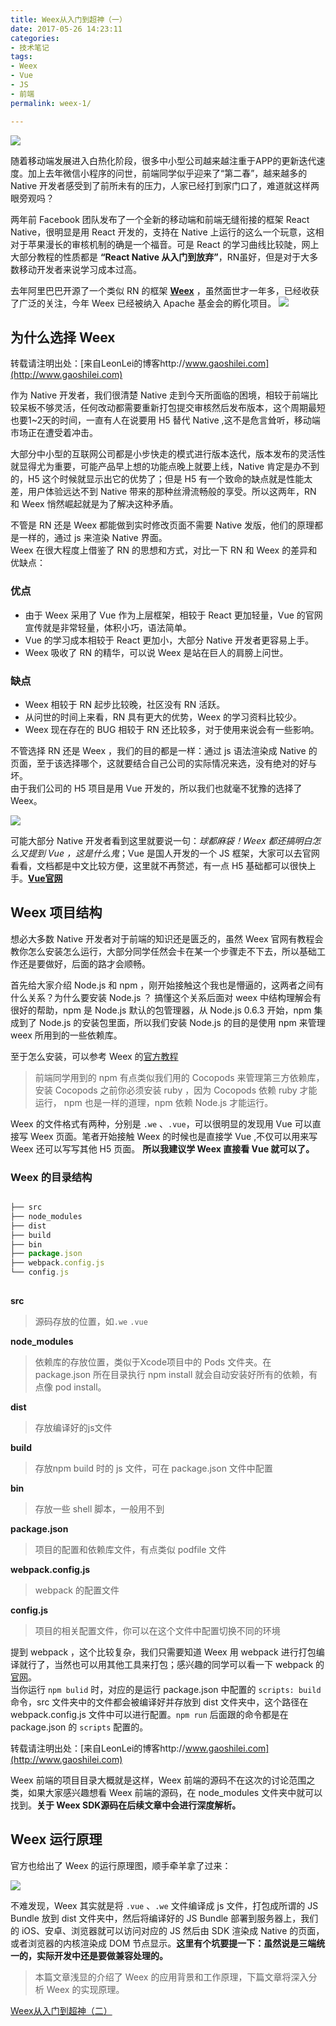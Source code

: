 ```yaml
---
title: Weex从入门到超神（一）
date: 2017-05-26 14:23:11
categories:  
- 技术笔记  
tags:  
- Weex  
- Vue  
- JS
- 前端  
permalink: weex-1/ 

---
```


![](http://img.gaoshilei.com/Weex_logo.png)

随着移动端发展进入白热化阶段，很多中小型公司越来越注重于APP的更新迭代速度。加上去年微信小程序的问世，前端同学似乎迎来了“第二春”，越来越多的 Native 开发者感受到了前所未有的压力，人家已经打到家门口了，难道就这样两眼旁观吗？  
  
两年前 Facebook 团队发布了一个全新的移动端和前端无缝衔接的框架 React Native，很明显是用 React 开发的，支持在 Native 上运行的这么一个玩意，这相对于苹果漫长的审核机制的确是一个福音。可是 React 的学习曲线比较陡，网上大部分教程的性质都是 **“React Native 从入门到放弃”**，RN虽好，但是对于大多数移动开发者来说学习成本过高。   
<!-- more -->

去年阿里巴巴开源了一个类似 RN 的框架 **[Weex](http://weex.apache.org/cn/)** ，虽然面世才一年多，已经收获了广泛的关注，今年 Weex 已经被纳入 Apache 基金会的孵化项目。
![](http://img.gaoshilei.com/Weex_Apache.png)

##		为什么选择 Weex  

转载请注明出处：[来自LeonLei的博客http://www.gaoshilei.com](http://www.gaoshilei.com)  


作为 Native 开发者，我们很清楚 Native 走到今天所面临的困境，相较于前端比较呆板不够灵活，任何改动都需要重新打包提交审核然后发布版本，这个周期最短也要1~2天的时间，一直有人在说要用 H5 替代 Native ,这不是危言耸听，移动端市场正在遭受着冲击。  

大部分中小型的互联网公司都是小步快走的模式进行版本迭代，版本发布的灵活性就显得尤为重要，可能产品早上想的功能点晚上就要上线，Native 肯定是办不到的，H5 这个时候就显示出它的优势了；但是 H5 有一个致命的缺点就是性能太差，用户体验远达不到 Native 带来的那种丝滑流畅般的享受。所以这两年，RN 和 Weex 悄然崛起就是为了解决这种矛盾。

不管是 RN 还是 Weex 都能做到实时修改页面不需要 Native 发版，他们的原理都是一样的，通过 js 来渲染 Native 界面。  
Weex 在很大程度上借鉴了 RN 的思想和方式，对比一下 RN 和 Weex 的差异和优缺点：  

###	优点
-  由于 Weex 采用了 Vue 作为上层框架，相较于 React 更加轻量，Vue 的官网宣传就是非常轻量，体积小巧，语法简单。
-  Vue 的学习成本相较于 React 更加小，大部分 Native 开发者更容易上手。
-  Weex 吸收了 RN 的精华，可以说 Weex 是站在巨人的肩膀上问世。


###	缺点

-	Weex 相较于 RN 起步比较晚，社区没有 RN 活跃。
- 	从问世的时间上来看，RN 具有更大的优势，Weex 的学习资料比较少。
- 	Weex 现在存在的 BUG 相较于 RN 还比较多，对于使用来说会有一些影响。

不管选择 RN 还是 Weex ，我们的目的都是一样：通过 js 语法渲染成  Native 的页面，至于该选择哪个，这就要结合自己公司的实际情况来选，没有绝对的好与坏。  
由于我们公司的 H5 项目是用 Vue 开发的，所以我们也就毫不犹豫的选择了 Weex。  

![](http://img.gaoshilei.com/weex&vue.png)  

可能大部分 Native 开发者看到这里就要说一句：*球都麻袋！Weex 都还搞明白怎么又提到 Vue ，这是什么鬼*；Vue 是国人开发的一个 JS 框架，大家可以去官网看看，文档都是中文比较方便，这里就不再赘述，有一点 H5 基础都可以很快上手。**[Vue官网](https://cn.vuejs.org)**

##		Weex 项目结构  
想必大多数 Native 开发者对于前端的知识还是匮乏的，虽然 Weex 官网有教程会教你怎么安装怎么运行，大部分同学任然会卡在某一个步骤走不下去，所以基础工作还是要做好，后面的路才会顺畅。  
  
首先给大家介绍 Node.js 和 npm ，刚开始接触这个我也是懵逼的，这两者之间有什么关系？为什么要安装 Node.js ？ 搞懂这个关系后面对 weex 中结构理解会有很好的帮助，npm 是 Node.js 默认的包管理器，从 Node.js 0.6.3 开始，npm 集成到了 Node.js 的安装包里面，所以我们安装 Node.js 的目的是使用 npm 来管理 weex 所用到的一些依赖库。

至于怎么安装，可以参考 Weex 的[官方教程](http://weex.apache.org/cn/guide/)

>  前端同学用到的 npm 有点类似我们用的 Cocopods 来管理第三方依赖库，安装 Cocopods 之前你必须安装 ruby ，因为 Cocopods 依赖 ruby 才能运行， npm 也是一样的道理，npm 依赖 Node.js 才能运行。

Weex 的文件格式有两种，分别是 `.we` 、`.vue`，可以很明显的发现用 Vue 可以直接写 Weex 页面。笔者开始接触 Weex 的时候也是直接学 Vue ,不仅可以用来写 Weex 还可以写写其他 H5 页面。 **所以我建议学 Weex 直接看 Vue 就可以了。**

###	Weex 的目录结构

 ```JavaScript

├── src  
├── node_modules 
├── dist
├── build
├── bin
├── package.json
├── webpack.config.js    
└── config.js   
        
 ```

**src**  
> 源码存放的位置，如`.we` `.vue`  

**node_modules** 
> 依赖库的存放位置，类似于Xcode项目中的 Pods 文件夹。在 package.json 所在目录执行 npm install 就会自动安装好所有的依赖，有点像 pod install。
  
**dist**  
> 存放编译好的js文件 
 
**build**
> 存放npm build 时的 js 文件，可在 package.json 文件中配置

**bin**  
> 存放一些 shell 脚本，一般用不到

**package.json**  
> 项目的配置和依赖库文件，有点类似 podfile 文件

**webpack.config.js**
> webpack 的配置文件

**config.js**  
> 项目的相关配置文件，你可以在这个文件中配置切换不同的环境

提到 webpack ，这个比较复杂，我们只需要知道 Weex 用 webpack 进行打包编译就行了，当然也可以用其他工具来打包；感兴趣的同学可以看一下 webpack 的[官网](http://webpack.github.io)。  
当你运行 `npm bulid` 时，对应的是运行 package.json 中配置的 `scripts: build` 命令，src 文件夹中的文件都会被编译好并存放到 dist 文件夹中，这个路径在 webpack.config.js 文件中可以进行配置。`npm run` 后面跟的命令都是在 package.json 的 `scripts` 配置的。  

转载请注明出处：[来自LeonLei的博客http://www.gaoshilei.com](http://www.gaoshilei.com)   

Weex 前端的项目目录大概就是这样，Weex 前端的源码不在这次的讨论范围之类，如果大家感兴趣想看 Weex 前端的源码，在 node_modules 文件夹中就可以找到。**关于 Weex SDK源码在后续文章中会进行深度解析。**
##		Weex 运行原理 
官方也给出了 Weex 的运行原理图，顺手牵羊拿了过来：

![](http://img.gaoshilei.com/Weex_theroy.png)  

不难发现，Weex 其实就是将 `.vue` 、`.we` 文件编译成 js 文件，打包成所谓的 JS Bundle 放到 dist 文件夹中，然后将编译好的 JS Bundle 部署到服务器上，我们的 iOS、安卓、浏览器就可以访问对应的 JS 然后由 SDK 渲染成 Native 的页面，或者浏览器的内核渲染成 DOM 节点显示。**这里有个坑要提一下：虽然说是三端统一的，实际开发中还是要做兼容处理的。**  

> 本篇文章浅显的介绍了 Weex 的应用背景和工作原理，下篇文章将深入分析 Weex 的实现原理。 


[Weex从入门到超神（二）](https://www.gaoshilei.com/2017/09/26/weex-2/)
